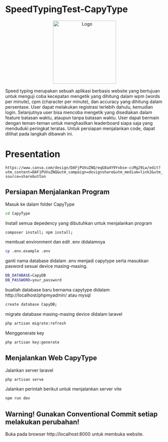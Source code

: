 # SpeedTypingTest-CapyType

<div style="text-align: center;">
  <img src="CapyType/public/assets/img/logocapy.png" alt="Logo" style="display: block; margin-left: auto; margin-right: auto; width: 200px; height: 200px;">
</div>

Speed typing merupakan sebuah aplikasi berbasis website yang bertujuan untuk menguji coba kecepatan mengetik yang dihitung dalam wpm (words per minute), cpm (character per minute), dan accuracy yang dihitung dalam persentase. User dapat melakukan registrasi terlebih dahulu, kemudian login. Selanjutnya user bisa mencoba mengetik yang disediakan dalam feature batasan waktu, ataupun tanpa batasan waktu. User dapat bermain dengan teman-teman untuk menghasilkan leaderboard siapa saja yang menduduki peringkat teratas. Untuk persiapan menjalankan code, dapat dilihat pada langkah dibawah ini.

# Presentation
```https://www.canva.com/design/DAFjPUVuZNQ/eqG8a4Y9Yvbse-ccMg29Lw/edit?utm_content=DAFjPUVuZNQ&utm_campaign=designshare&utm_medium=link2&utm_source=sharebutton```

## Persiapan Menjalankan Program

Masuk ke dalam folder CapyType

```bash
cd CapyType
```

Install semua depedency yang dibutuhkan untuk menjalankan program

```bash
composer install; npm install;
```

membuat environment dan edit .env didalamnya

```bash
cp .env.example .env
```

ganti nama database didalam .env menjadi capytype serta masukkan pasword sesuai device masing-masing.

```bash
DB_DATABASE=CapyDB
DB_PASSWORD=your_password
```

buatlah database baru bernama capytype didalam http://localhost/phpmyadmin/ atau mysql

```bash
create database CapyDB;
```

migrate database masing-masing device didalam laravel

```bash
php artisan migrate:refresh
```

Menggenerate key

```bash
php artisan key:generate
```

## Menjalankan Web CapyType

Jalankan server laravel

```bash
php artisan serve
```

Jalankan perintah berikut untuk menjalankan server vite

```bash
npm run dev
```

## Warning! Gunakan Conventional Commit setiap melakukan perubahan!

Buka pada browser http://localhost:8000 untuk membuka website.

